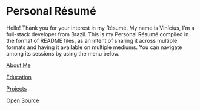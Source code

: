 # Personal Résumé

Hello! Thank you for your interest in my Résumé. My name is Vinícius, I'm a full-stack developer from Brazil. This is my Personal Résumé compiled in the format of README files, as an intent of sharing it across multiple formats and having it available on multiple mediums. You can navigate among its sessions by using the menu below.

[About Me](https://github.com/viniciusarre/resume/blob/master/AboutMe.md)

[Education](https://github.com/viniciusarre/resume/blob/master/Education.md)

[Projects](https://github.com/viniciusarre/resume/blob/master/AboutMe.md)

[Open Source](https://github.com/viniciusarre/resume/blob/master/Education.md)
